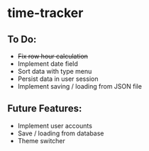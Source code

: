 # time-tracker

## To Do:
* ~~Fix row hour calculation~~
* Implement date field
* Sort data with type menu
* Persist data in user session
* Implement saving / loading from JSON file

## Future Features:
* Implement user accounts
* Save / loading from database
* Theme switcher
